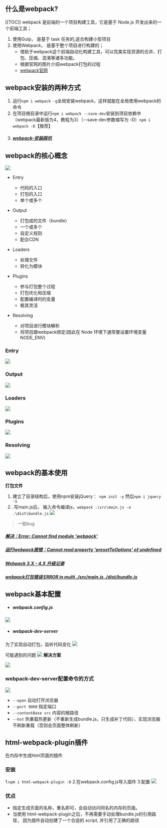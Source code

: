 

## 什么是webpack?
[[TOC]] 
webpack 是前端的一个项目构建工具，它是基于 Node.js 开发出来的一个前端工具；

1. 使用Gulp， 是基于 task 任务的,适合构建小型项目
2. 使用Webpack， 是基于整个项目进行构建的；
    + 借助于webpack这个前端自动化构建工具，可以完美实现资源的合并、打包、压缩、混淆等诸多功能。
    + 根据官网的图片介绍webpack打包的过程
    + [webpack官网](http://webpack.github.io/)

## webpack安装的两种方式
1. 运行`npm i webpack -g`全局安装webpack，这样就能在全局使用webpack的命令
2. 在项目根目录中运行`npm i webpack --save-dev`安装到项目依赖中（webpack最新版为4，教程为3）（--save-dev参数缩写为 -D）`npm i webpack -D`【推荐】
3. ##### [webpack-安装踩坑](https://segmentfault.com/a/1190000014159004)

## webpack的核心概念
![](https://images.weserv.nl/?url=https://upload-images.jianshu.io/upload_images/9249356-b2f1247e8715eea6.png?imageMogr2/auto-orient/strip%7CimageView2/2/w/1240)
- Entry
  - 代码的入口
  - 打包的入口 
  - 单个或多个

- Output
   - 打包成的文件（bundle）
   - 一个或多个
   - 自定义规则
   - 配合CDN
- Loaders
   - 处理文件
   - 转化为模块
- Plugins
  - 参与打包整个过程
  - 打包优化和压缩
  - 配置编译时的变量
  - 极其灵活
- Resolving 
  - 对项目进行模块解析
  - 将项目跟webpack绑定(因此在 Node 环境下通常要设置环境变量 NODE_ENV)

### Entry
![](https://images.weserv.nl/?url=https://upload-images.jianshu.io/upload_images/9249356-787b7b9583184038.png?imageMogr2/auto-orient/strip%7CimageView2/2/w/1240)

### Output
![](https://images.weserv.nl/?url=https://upload-images.jianshu.io/upload_images/9249356-404a380a6f3dc078.png?imageMogr2/auto-orient/strip%7CimageView2/2/w/1240)


### Loaders
![](https://images.weserv.nl/?url=https://upload-images.jianshu.io/upload_images/9249356-c70b35c518a1a6d5.png?imageMogr2/auto-orient/strip%7CimageView2/2/w/1240)

### Plugins
![](https://images.weserv.nl/?url=https://upload-images.jianshu.io/upload_images/9249356-7c3f200bfa79a813.png?imageMogr2/auto-orient/strip%7CimageView2/2/w/1240)

### Resolving

![](https://images.weserv.nl/?url=https://upload-images.jianshu.io/upload_images/9249356-b261069c1b0fd1f4.png?imageMogr2/auto-orient/strip%7CimageView2/2/w/1240)


## webpack的基本使用
**打包文件**
1. 建立了目录结构后，使用npm安装jQuery：` npm init -y` 然后`npm i jquery -S`
2. .写main.js后， 输入命令编译js，`webpack .\src\main.js -o .\dist\bundle.js`
![](https://images.weserv.nl/?url=https://upload-images.jianshu.io/upload_images/9249356-184525a9dc0ab122.png?imageMogr2/auto-orient/strip%7CimageView2/2/w/1240)

>一些bug
##### [解决：Error: Cannot find module 'webpack'](https://blog.csdn.net/lwpoor123/article/details/81186929)
##### [运行webpack报错：Cannot read property 'presetToOptions' of undefined](https://segmentfault.com/q/1010000015550485)
##### [Webpack 3.X - 4.X 升级记录](https://blog.csdn.net/qq_16559905/article/details/79404173)
##### [webpack打包错误 ERROR in multi ./src/main.js ./dist/bundle.js](https://www.jianshu.com/p/a55fb5bf75e1)

## webpack基本配置
- ##### webpack.config.js
![](https://images.weserv.nl/?url=https://upload-images.jianshu.io/upload_images/9249356-f65c28cced16d77d.png?imageMogr2/auto-orient/strip%7CimageView2/2/w/1240)
- ##### webpack-dev-server
为了实现自动打包，监听代码变化
![](https://images.weserv.nl/?url=https://upload-images.jianshu.io/upload_images/9249356-47ae6c989f22df45.png?imageMogr2/auto-orient/strip%7CimageView2/2/w/1240)

可能遇到的问题
![](https://images.weserv.nl/?url=https://upload-images.jianshu.io/upload_images/9249356-ad2b7d0f70492e2b.png?imageMogr2/auto-orient/strip%7CimageView2/2/w/1240)
**解决方案**

![](https://images.weserv.nl/?url=https://upload-images.jianshu.io/upload_images/9249356-6c28e94f538ba0db.png?imageMogr2/auto-orient/strip%7CimageView2/2/w/1240)

### webpack-dev-server配置命令的方式

![](https://images.weserv.nl/?url=https://upload-images.jianshu.io/upload_images/9249356-f3f6bca03e7dcb43.png?imageMogr2/auto-orient/strip%7CimageView2/2/w/1240)

- `--open` 自动打开浏览器
- `--port 8000` 指定端口
- `--contentBase src` 内容的根路径
- `--hot` 热重载热更新（不重新生成bundle.js，只生成补丁代码），实现浏览器不刷新重载（否则会页面整体刷新）



## html-webpack-plugin插件
在内存中生成html页面的插件
### 安装

1.`npm i html-webpack-plugin -D`       2.在webpack.config.js导入插件
3.配置
![](https://images.weserv.nl/?url=https://upload-images.jianshu.io/upload_images/9249356-c7607318c6c6f0df.png?imageMogr2/auto-orient/strip%7CimageView2/2/w/1240)

### 优点

- 指定生成页面的名称，重名即可，会自动访问同名的内存的页面。
- 当使用 html-webpack-plugin之后，不再需要手动处理bundle.js的引用路径， 因为插件自动创建了一个合适的 script, 并引用了正确的路径
